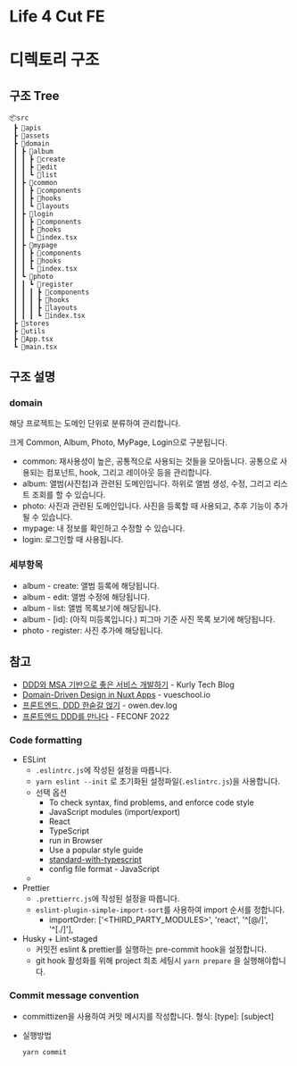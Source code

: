 # Life 4 Cut FE

# 디렉토리 구조

## 구조 Tree

``` text
📦src
 ┣ 📂apis
 ┣ 📂assets
 ┣ 📂domain
 ┃ ┣ 📂album
 ┃ ┃ ┣ 📂create
 ┃ ┃ ┣ 📂edit
 ┃ ┃ ┗ 📂list
 ┃ ┣ 📂common
 ┃ ┃ ┣ 📂components
 ┃ ┃ ┣ 📂hooks
 ┃ ┃ ┗ 📂layouts
 ┃ ┣ 📂login
 ┃ ┃ ┣ 📂components
 ┃ ┃ ┣ 📂hooks
 ┃ ┃ ┗ 📜index.tsx
 ┃ ┣ 📂mypage
 ┃ ┃ ┣ 📂components
 ┃ ┃ ┣ 📂hooks
 ┃ ┃ ┗ 📜index.tsx
 ┃ ┗ 📂photo
 ┃ ┃ ┗ 📂register
 ┃ ┃ ┃ ┣ 📂components
 ┃ ┃ ┃ ┣ 📂hooks
 ┃ ┃ ┃ ┣ 📂layouts
 ┃ ┃ ┃ ┗ 📜index.tsx
 ┣ 📂stores
 ┣ 📂utils
 ┣ 📜App.tsx
 ┗ 📜main.tsx

```

## 구조 설명

### domain

해당 프로젝트는 도메인 단위로 분류하여 관리합니다. </br>

크게 Common, Album, Photo, MyPage, Login으로 구분됩니다.

- common: 재사용성이 높은, 공통적으로 사용되는 것들을 모아둡니다. 공통으로 사용되는 컴포넌트, hook, 그리고 레이아웃 등을 관리합니다.
- album: 앨범(사진첩)과 관련된 도메인입니다. 하위로 앨범 생성, 수정, 그리고 리스트 조회를 할 수 있습니다.
- photo: 사진과 관련된 도메인입니다. 사진을 등록할 때 사용되고, 추후 기능이 추가될 수 있습니다.
- mypage: 내 정보를 확인하고 수정할 수 있습니다.
- login: 로그인할 때 사용됩니다.

### 세부항목

- album - create: 앨범 등록에 해당됩니다.
- album - edit: 앨범 수정에 해당됩니다.
- album - list: 앨범 목록보기에 해당됩니다.
- album - [id]: (아직 미등록입니다.) 피그마 기준 사진 목록 보기에 해당됩니다.
- photo - register: 사진 추가에 해당됩니다.

## 참고

- [DDD와 MSA 기반으로 좋은 서비스 개발하기](https://helloworld.kurly.com/blog/ddd-msa-service-development/) - Kurly Tech Blog
- [Domain-Driven Design in Nuxt Apps](https://vueschool.io/articles/vuejs-tutorials/domain-driven-design-in-nuxt-apps/) -
  vueschool.io
- [프론트엔드, DDD 한숟갈 얹기](https://handhand.tistory.com/256) - owen.dev.log
- [프론트엔드 DDD를 만나다](https://www.youtube.com/watch?v=FeDBlSBPUz8) - FECONF 2022

### Code formatting

- ESLint
    - `.eslintrc.js`에 작성된 설정을 따릅니다.
    - `yarn eslint --init` 로 초기화된 설정파일(`.eslintrc.js`)을 사용합니다.
    - 선택 옵션
        - To check syntax, find problems, and enforce code style
        - JavaScript modules (import/export)
        - React
        - TypeScript
        - run in Browser
        - Use a popular style guide
        - [standard-with-typescript](https://github.com/standard/eslint-config-standard-with-typescript)
        - config file format - JavaScript
    -
- Prettier
    - `.prettierrc.js`에 작성된 설정을 따릅니다.
    - `eslint-plugin-simple-import-sort`를 사용하여 import 순서를 정합니다.
        - importOrder: ['<THIRD_PARTY_MODULES>', 'react', '^[@/]', '^[./]'],
- Husky + Lint-staged
    - 커밋전 eslint & prettier를 실행하는 pre-commit hook을 설정합니다.
    - git hook 활성화를 위해 project 최초 세팅시 `yarn prepare` 을 실행해야합니다.

### Commit message convention

- committizen을 사용하여 커밋 메시지를 작성합니다. 형식: [type]: [subject]
- 실행방법

  `yarn commit` 

